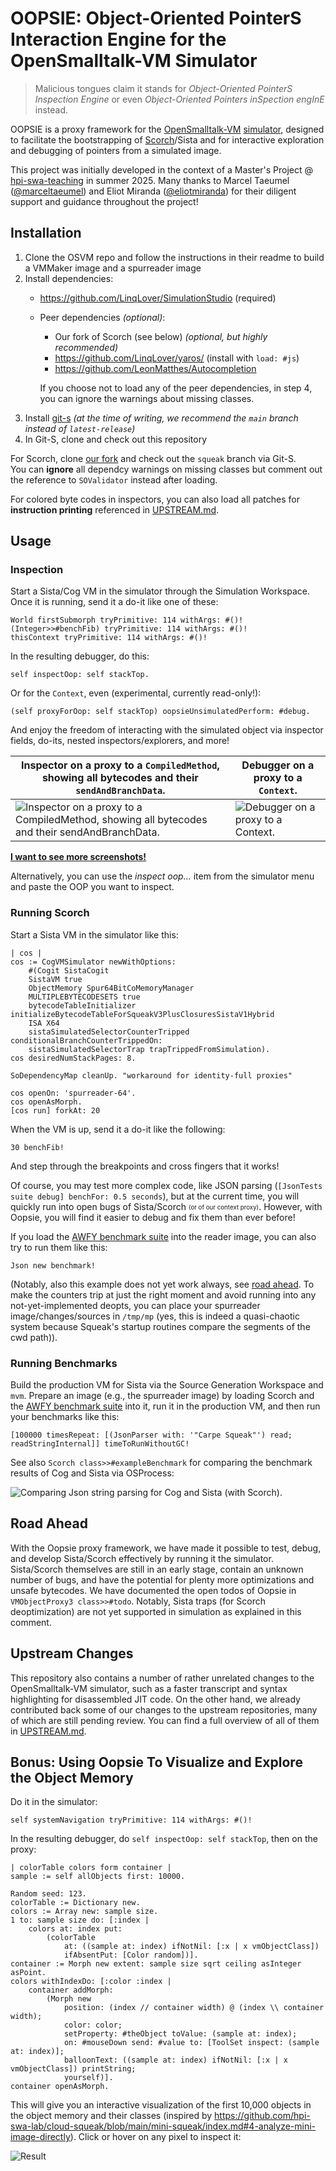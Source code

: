 # OOPSIE: Object-Oriented PointerS Interaction Engine for the OpenSmalltalk-VM Simulator

> Malicious tongues claim it stands for *Object-Oriented PointerS Inspection Engine* or even *Object-Oriented Pointers inSpection engInE* instead.

OOPSIE is a proxy framework for the [OpenSmalltalk-VM](https://github.com/OpenSmalltalk/opensmalltalk-vm) [simulator](https://dl.acm.org/doi/10.1145/3281287.3281295), designed to facilitate the bootstrapping of [Scorch](https://github.com/clementbera/Scorch)/Sista and for interactive exploration and debugging of pointers from a simulated image.

This project was initially developed in the context of a Master's Project @ [hpi-swa-teaching](https://github.com/hpi-swa-teaching) in summer 2025. Many thanks to Marcel Taeumel ([@marceltaeumel](https://github.com/marceltaeumel)) and Eliot Miranda ([@eliotmiranda](https://github.com/eliotmiranda)) for their diligent support and guidance throughout the project!

## Installation

1. Clone the OSVM repo and follow the instructions in their readme to build a VMMaker image and a spurreader image
2. Install dependencies:
   - https://github.com/LinqLover/SimulationStudio (required)
   - Peer dependencies *(optional)*:
		- Our fork of Scorch (see below) *(optional, but highly recommended)*
		- https://github.com/LinqLover/yaros/ (install with `load: #js`)
		- https://github.com/LeonMatthes/Autocompletion
	
	  If you choose not to load any of the peer dependencies, in step 4, you can ignore the warnings about missing classes.
3. Install [git-s](https://github.com/hpi-swa/git-s) *(at the time of writing, we recommend the `main` branch instead of `latest-release`)*
4. In Git-S, clone and check out this repository

For Scorch, clone [our fork](https://github.com/MariusDoe/Scorch/tree/squeak) and check out the `squeak` branch via Git-S.  
You can **ignore** all dependcy warnings on missing classes but comment out the reference to `SOValidator` instead after loading.

For colored byte codes in inspectors, you can also load all patches for **instruction printing** referenced in [UPSTREAM.md](./UPSTREAM.md).

## Usage

### Inspection

Start a Sista/Cog VM in the simulator through the Simulation Workspace. Once it is running, send it a do-it like one of these:

```smalltalk
World firstSubmorph tryPrimitive: 114 withArgs: #()!
(Integer>>#benchFib) tryPrimitive: 114 withArgs: #()!
thisContext tryPrimitive: 114 withArgs: #()!
```

In the resulting debugger, do this:

```smalltalk
self inspectOop: self stackTop.
```

Or for the `Context`, even (experimental, currently read-only!):

```smalltalk
(self proxyForOop: self stackTop) oopsieUnsimulatedPerform: #debug.
```

And enjoy the freedom of interacting with the simulated object via inspector fields, do-its, nested inspectors/explorers, and more!

|Inspector on a proxy to a `CompiledMethod`, showing all bytecodes and their `sendAndBranchData`.|Debugger on a proxy to a `Context`.|
|-|-|
|![Inspector on a proxy to a `CompiledMethod`, showing all bytecodes and their `sendAndBranchData`.](./screenshots/inspector-method-bytecodes.png)|![Debugger on a proxy to a `Context`.](./screenshots/debugger-context-proxy.png)|

**[I want to see more screenshots!](./screenshots/)**

Alternatively, you can use the *inspect oop...* item from the simulator menu and paste the OOP you want to inspect.

### Running Scorch

Start a Sista VM in the simulator like this:

```smalltalk
| cos |
cos := CogVMSimulator newWithOptions:
	#(Cogit SistaCogit
	SistaVM true
	ObjectMemory Spur64BitCoMemoryManager
	MULTIPLEBYTECODESETS true
	bytecodeTableInitializer initializeBytecodeTableForSqueakV3PlusClosuresSistaV1Hybrid
	ISA X64
	sistaSimulatedSelectorCounterTripped conditionalBranchCounterTrippedOn:
	sistaSimulatedSelectorTrap trapTrippedFromSimulation).
cos desiredNumStackPages: 8.

SoDependencyMap cleanUp. "workaround for identity-full proxies"

cos openOn: 'spurreader-64'.
cos openAsMorph.
[cos run] forkAt: 20
```

When the VM is up, send it a do-it like the following:

```smalltalk
30 benchFib!
```

And step through the breakpoints and cross fingers that it works!

Of course, you may test more complex code, like JSON parsing (`[JsonTests suite debug] benchFor: 0.5 seconds`), but at the current time, you will quickly run into open bugs of Sista/Scorch <sub><sup>(or of our context proxy)</sup></sub>. However, with Oopsie, you will find it easier to debug and fix them than ever before!

If you load the [AWFY benchmark suite](https://github.com/smarr/are-we-fast-yet/tree/master/benchmarks/Smalltalk) into the reader image, you can also try to run them like this:

```smalltalk
Json new benchmark!
```

(Notably, also this example does not yet work always, see [road ahead](#road-ahead). To make the counters trip at just the right moment and avoid running into any not-yet-implemented deopts, you can place your spurreader image/changes/sources in `/tmp/mp` (yes, this is indeed a quasi-chaotic system because Squeak's startup routines compare the segments of the cwd path)).

### Running Benchmarks

Build the production VM for Sista via the Source Generation Workspace and `mvm`. Prepare an image (e.g., the spurreader image) by loading Scorch and the [AWFY benchmark suite](https://github.com/smarr/are-we-fast-yet/tree/master/benchmarks/Smalltalk) into it, run it in the production VM, and then run your benchmarks like this:

```smalltalk
[100000 timesRepeat: [(JsonParser with: '"Carpe Squeak"') read; readStringInternal]] timeToRunWithoutGC!
```

See also `Scorch class>>#exampleBenchmark` for comparing the benchmark results of Cog and Sista via OSProcess:

![Comparing Json string parsing for Cog and Sista (with Scorch).](./screenshots/vmstats.png)

## Road Ahead

With the Oopsie proxy framework, we have made it possible to test, debug, and develop Sista/Scorch effectively by running it the simulator. Sista/Scorch themselves are still in an early stage, contain an unknown number of bugs, and have the potential for plenty more optimizations and unsafe bytecodes. We have documented the open todos of Oopsie in `VMObjectProxy3 class>>#todo`. Notably, Sista traps (for Scorch deoptimization) are not yet supported in simulation as explained in this comment.

## Upstream Changes

This repository also contains a number of rather unrelated changes to the OpenSmalltalk-VM simulator, such as a faster transcript and syntax highlighting for disassembled JIT code. On the other hand, we already contributed back some of our changes to the upstream repositories, many of which are still pending review. You can find a full overview of all of them in [UPSTREAM.md](./UPSTREAM.md).

## Bonus: Using Oopsie To Visualize and Explore the Object Memory

Do it in the simulator:

```smalltalk
self systemNavigation tryPrimitive: 114 withArgs: #()!
```

In the resulting debugger, do `self inspectOop: self stackTop`, then on the proxy:

```smalltalk
| colorTable colors form container |
sample := self allObjects first: 10000.

Random seed: 123.
colorTable := Dictionary new.
colors := Array new: sample size.
1 to: sample size do: [:index |
	colors at: index put:
		(colorTable
			at: ((sample at: index) ifNotNil: [:x | x vmObjectClass])
			ifAbsentPut: [Color random])].
container := Morph new extent: sample size sqrt ceiling asInteger asPoint.
colors withIndexDo: [:color :index |
	container addMorph:
		(Morph new
			position: (index // container width) @ (index \\ container width);
			color: color;
			setProperty: #theObject toValue: (sample at: index);
			on: #mouseDown send: #value to: [ToolSet inspect: (sample at: index)];
			balloonText: ((sample at: index) ifNotNil: [:x | x vmObjectClass]) printString;
			yourself)].
container openAsMorph.
```

This will give you an interactive visualization of the first 10,000 objects in the object memory and their classes (inspired by <https://github.com/hpi-swa-lab/cloud-squeak/blob/main/mini-squeak/index.md#4-analyze-mini-image-directly>). Click or hover on any pixel to inspect it:

![Result](./screenshots/objectMemoryVisualization.png)

